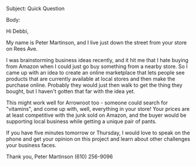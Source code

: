 Subject: Quick Question

Body:

Hi Debbi,

My name is Peter Martinson, and I live just down the street from your store on Rees Ave.

I was brainstorming business ideas recently, and it hit me that I hate buying from Amazon when I could just go buy something from a nearby store.  So I came up with an idea to create an online marketplace that lets people see products that are currently available at local stores and then make the purchase online.  Probably they would just then walk to get the thing they bought, but I haven't gotten that far with the idea yet.

This might work well for Arrowroot too - someone could search for "vitamins", and come up with, well, everything in your store!  Your prices are at least competitive with the junk sold on Amazon, and the buyer would be supporting local business while getting a unique pair of pants.

If you have five minutes tomorrow or Thursday, I would love to speak on the phone and get your opinion on this project and learn about other challenges your business faces.

Thank you,
Peter Martinson
(610) 256-9096


